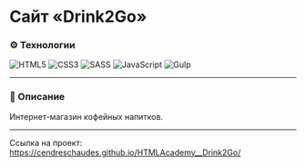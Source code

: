 # Сайт «Drink2Go»

### ⚙️ Технологии
![HTML5](https://img.shields.io/badge/html5-%23E34F26.svg?style=for-the-badge&logo=html5&logoColor=white)
![CSS3](https://img.shields.io/badge/css3-%231572B6.svg?style=for-the-badge&logo=css3&logoColor=white)
![SASS](https://img.shields.io/badge/SASS-hotpink.svg?style=for-the-badge&logo=SASS&logoColor=white)
![JavaScript](https://img.shields.io/badge/javascript-%23323330.svg?style=for-the-badge&logo=javascript&logoColor=%23F7DF1E)
![Gulp](https://img.shields.io/badge/GULP-%23CF4647.svg?style=for-the-badge&logo=gulp&logoColor=white)

---

### 📄 Описание
Интернет-магазин кофейных напитков.

---

Ссылка на проект: https://cendreschaudes.github.io/HTMLAcademy__Drink2Go/
